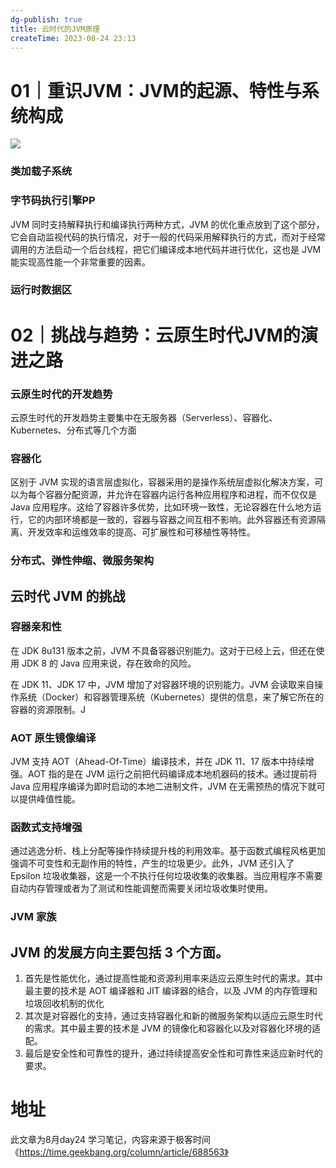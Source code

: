 ```yaml
---
dg-publish: true
title: 云时代的JVM原理
createTime: 2023-08-24 23:13  
---
```

# 01｜重识JVM：JVM的起源、特性与系统构成

![](https://static001.geekbang.org/resource/image/d2/f4/d280d8637642253797815bfb6738d8f4.jpg?wh=7069x5669)

### 类加载子系统

### 字节码执行引擎PP
JVM 同时支持解释执行和编译执行两种方式，JVM 的优化重点放到了这个部分，它会自动监视代码的执行情况，对于一般的代码采用解释执行的方式，而对于经常调用的方法启动一个后台线程，把它们编译成本地代码并进行优化，这也是 JVM 能实现高性能一个非常重要的因素。
### 运行时数据区

# 02｜挑战与趋势：云原生时代JVM的演进之路

### 云原生时代的开发趋势
云原生时代的开发趋势主要集中在无服务器（Serverless）、容器化、Kubernetes、分布式等几个方面
### 容器化
区别于 JVM 实现的语言层虚拟化，容器采用的是操作系统层虚拟化解决方案，可以为每个容器分配资源，并允许在容器内运行各种应用程序和进程，而不仅仅是 Java 应用程序。这给了容器许多优势，比如环境一致性，无论容器在什么地方运行，它的内部环境都是一致的，容器与容器之间互相不影响。此外容器还有资源隔离、开发效率和运维效率的提高、可扩展性和可移植性等特性。
### 分布式、弹性伸缩、微服务架构
## 云时代 JVM 的挑战

### 容器亲和性
在 JDK 8u131 版本之前，JVM 不具备容器识别能力。这对于已经上云，但还在使用 JDK 8 的 Java 应用来说，存在致命的风险。

在 JDK 11、JDK 17 中，JVM 增加了对容器环境的识别能力。JVM 会读取来自操作系统（Docker）和容器管理系统（Kubernetes）提供的信息，来了解它所在的容器的资源限制。J
### AOT 原生镜像编译
JVM 支持 AOT（Ahead-Of-Time）编译技术，并在 JDK 11、17 版本中持续增强。AOT 指的是在 JVM 运行之前把代码编译成本地机器码的技术。通过提前将 Java 应用程序编译为即时启动的本地二进制文件，JVM 在无需预热的情况下就可以提供峰值性能。

### 函数式支持增强
通过逃逸分析、栈上分配等操作持续提升栈的利用效率。基于函数式编程风格更加强调不可变性和无副作用的特性，产生的垃圾更少。此外，JVM 还引入了 Epsilon 垃圾收集器，这是一个不执行任何垃圾收集的收集器。当应用程序不需要自动内存管理或者为了测试和性能调整而需要关闭垃圾收集时使用。

### JVM 家族

## JVM 的发展方向主要包括 3 个方面。
1. 首先是性能优化，通过提高性能和资源利用率来适应云原生时代的需求。其中最主要的技术是 AOT 编译器和 JIT 编译器的结合，以及 JVM 的内存管理和垃圾回收机制的优化
2. 其次是对容器化的支持，通过支持容器化和新的微服务架构以适应云原生时代的需求。其中最主要的技术是 JVM 的镜像化和容器化以及对容器化环境的适配。
3. 最后是安全性和可靠性的提升，通过持续提高安全性和可靠性来适应新时代的要求。
# 地址

此文章为8月day24 学习笔记，内容来源于极客时间《https://time.geekbang.org/column/article/688563》